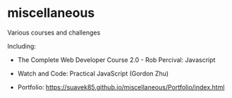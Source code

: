 # miscellaneous
Various courses and challenges

Including:

- The Complete Web Developer Course 2.0 - Rob Percival: Javascript

- Watch and Code: Practical JavaScript (Gordon Zhu)

- Portfolio: https://suavek85.github.io/miscellaneous/Portfolio/index.html 


